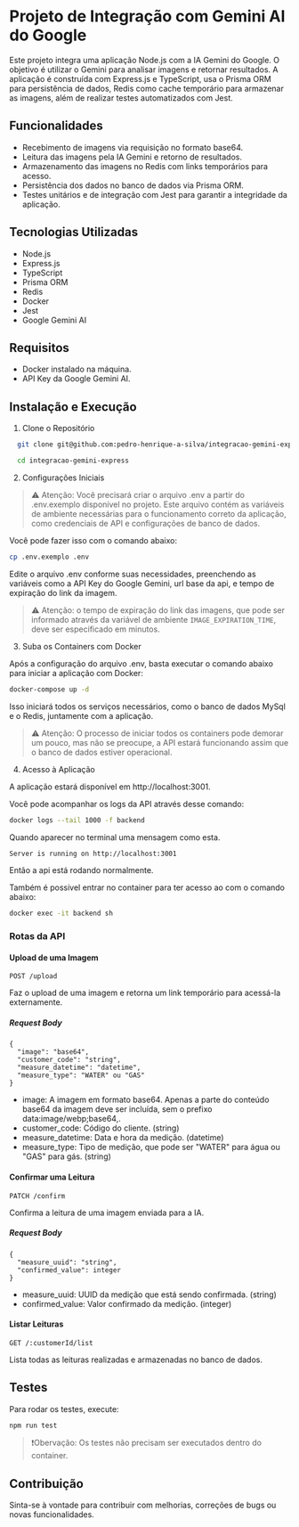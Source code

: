 # Projeto de Integração com Gemini AI do Google

Este projeto integra uma aplicação Node.js com a IA Gemini do Google. O objetivo é utilizar o Gemini para analisar imagens e retornar resultados. A aplicação é construída com Express.js e TypeScript, usa o Prisma ORM para persistência de dados, Redis como cache temporário para armazenar as imagens, além de realizar testes automatizados com Jest.

## Funcionalidades

- Recebimento de imagens via requisição no formato base64.
- Leitura das imagens pela IA Gemini e retorno de resultados.
- Armazenamento das imagens no Redis com links temporários para acesso.
- Persistência dos dados no banco de dados via Prisma ORM.
- Testes unitários e de integração com Jest para garantir a integridade da aplicação.

## Tecnologias Utilizadas

- Node.js
- Express.js
- TypeScript
- Prisma ORM
- Redis
- Docker
- Jest
- Google Gemini AI

## Requisitos

- Docker instalado na máquina.
- API Key da Google Gemini AI.

## Instalação e Execução

1. Clone o Repositório
```bash
  git clone git@github.com:pedro-henrique-a-silva/integracao-gemini-express.git

```

```bash
  cd integracao-gemini-express
```
2. Configurações Iniciais

> ⚠️ Atenção: Você precisará criar o arquivo .env a partir do .env.exemplo disponível no projeto. Este arquivo contém as variáveis de ambiente necessárias para o funcionamento correto da aplicação, como credenciais de API e configurações de banco de dados.

Você pode fazer isso com o comando abaixo:

```bash
cp .env.exemplo .env
```
Edite o arquivo .env conforme suas necessidades, preenchendo as variáveis como a API Key do Google Gemini, url base da api, e tempo de expiração do link da imagem.

> ⚠️ Atenção: o tempo de expiração do link das imagens, que pode ser informado através da variável de ambiente `IMAGE_EXPIRATION_TIME`, deve ser especificado em minutos.


3. Suba os Containers com Docker

Após a configuração do arquivo .env, basta executar o comando abaixo para iniciar a aplicação com Docker:

```bash
docker-compose up -d
```
Isso iniciará todos os serviços necessários, como o banco de dados MySql e o Redis, juntamente com a aplicação.

> ⚠️ Atenção: O processo de iniciar todos os containers pode demorar um pouco, mas não se preocupe, a API estará funcionando assim que o banco de dados estiver operacional.

4. Acesso à Aplicação

A aplicação estará disponível em http://localhost:3001.


Você pode acompanhar os logs da API através desse comando:

```bash
docker logs --tail 1000 -f backend
```

Quando aparecer no terminal uma mensagem como esta.

```bash
Server is running on http://localhost:3001
```
Então a api está rodando normalmente.

Também é possivel entrar no container para ter acesso ao com o comando abaixo:

```bash
docker exec -it backend sh
```

### Rotas da API

#### Upload de uma Imagem

`POST /upload`

Faz o upload de uma imagem e retorna um link temporário para acessá-la externamente.

##### Request Body
```
{
  "image": "base64",
  "customer_code": "string",
  "measure_datetime": "datetime",
  "measure_type": "WATER" ou "GAS"
}

```

- image: A imagem em formato base64. Apenas a parte do conteúdo base64 da imagem deve ser incluída, sem o prefixo data:image/webp;base64,.
- customer_code: Código do cliente. (string)
- measure_datetime: Data e hora da medição. (datetime)
- measure_type: Tipo de medição, que pode ser "WATER" para água ou "GAS" para gás. (string)

#### Confirmar uma Leitura

`PATCH /confirm`

Confirma a leitura de uma imagem enviada para a IA.

##### Request Body
```
{
  "measure_uuid": "string",
  "confirmed_value": integer
}
```

- measure_uuid: UUID da medição que está sendo confirmada. (string)
- confirmed_value: Valor confirmado da medição. (integer)

#### Listar Leituras

`GET /:customerId/list`

Lista todas as leituras realizadas e armazenadas no banco de dados.

## Testes

Para rodar os testes, execute:

```bash
npm run test
```

> ❗Obervação: Os testes não precisam ser executados dentro do container.

## Contribuição

Sinta-se à vontade para contribuir com melhorias, correções de bugs ou novas funcionalidades.

